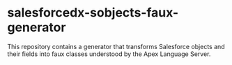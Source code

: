 # salesforcedx-sobjects-faux-generator

This repository contains a generator that transforms Salesforce objects and their fields
into faux classes understood by the Apex Language Server.
